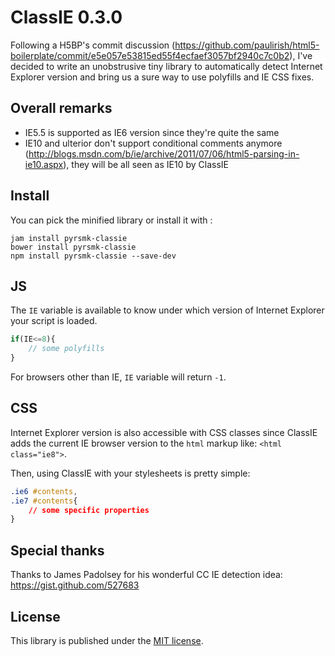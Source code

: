 ClassIE 0.3.0
=============

Following a H5BP's commit discussion (https://github.com/paulirish/html5-boilerplate/commit/e5e057e53815ed55f4ecfaef3057bf2940c7c0b2), I've decided to write an unobstrusive tiny library to automatically detect Internet Explorer version and bring us a sure way to use polyfills and IE CSS fixes.

Overall remarks
---------------

- IE5.5 is supported as IE6 version since they're quite the same
- IE10 and ulterior don't support conditional comments anymore (http://blogs.msdn.com/b/ie/archive/2011/07/06/html5-parsing-in-ie10.aspx), they will be all seen as IE10 by ClassIE

Install
-------

You can pick the minified library or install it with :

```
jam install pyrsmk-classie
bower install pyrsmk-classie
npm install pyrsmk-classie --save-dev
```

JS
--

The `IE` variable is available to know under which version of Internet Explorer your script is loaded.

```javascript
if(IE<=8){
    // some polyfills
}
```

For browsers other than IE, `IE` variable will return `-1`.

CSS
---

Internet Explorer version is also accessible with CSS classes since ClassIE adds the current IE browser version to the `html` markup like: `<html class="ie8">`.

Then, using ClassIE with your stylesheets is pretty simple:

```css
.ie6 #contents,
.ie7 #contents{
    // some specific properties
}
```

Special thanks
--------------

Thanks to James Padolsey for his wonderful CC IE detection idea: https://gist.github.com/527683

License
-------

This library is published under the [MIT license](http://dreamysource.mit-license.org).
